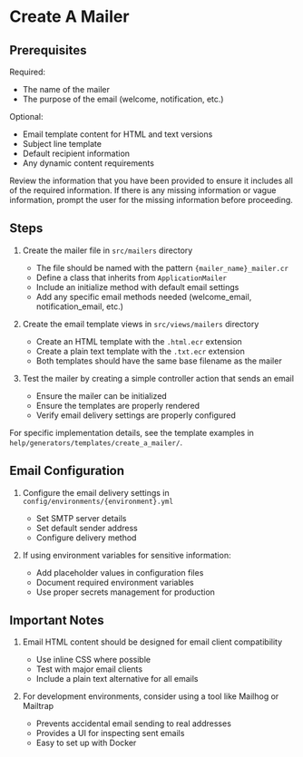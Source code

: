 # Create A Mailer

## Prerequisites

Required:
- The name of the mailer
- The purpose of the email (welcome, notification, etc.)

Optional:
- Email template content for HTML and text versions
- Subject line template
- Default recipient information
- Any dynamic content requirements

Review the information that you have been provided to ensure it includes all of the required information.
If there is any missing information or vague information, prompt the user for the missing information before proceeding.

## Steps

1. Create the mailer file in `src/mailers` directory
   - The file should be named with the pattern `{mailer_name}_mailer.cr`
   - Define a class that inherits from `ApplicationMailer`
   - Include an initialize method with default email settings
   - Add any specific email methods needed (welcome_email, notification_email, etc.)

2. Create the email template views in `src/views/mailers` directory
   - Create an HTML template with the `.html.ecr` extension
   - Create a plain text template with the `.txt.ecr` extension
   - Both templates should have the same base filename as the mailer

3. Test the mailer by creating a simple controller action that sends an email
   - Ensure the mailer can be initialized
   - Ensure the templates are properly rendered
   - Verify email delivery settings are properly configured

For specific implementation details, see the template examples in `help/generators/templates/create_a_mailer/`.

## Email Configuration

1. Configure the email delivery settings in `config/environments/{environment}.yml`
   - Set SMTP server details
   - Set default sender address
   - Configure delivery method

2. If using environment variables for sensitive information:
   - Add placeholder values in configuration files
   - Document required environment variables
   - Use proper secrets management for production

## Important Notes

1. Email HTML content should be designed for email client compatibility
   - Use inline CSS where possible
   - Test with major email clients
   - Include a plain text alternative for all emails

2. For development environments, consider using a tool like Mailhog or Mailtrap
   - Prevents accidental email sending to real addresses
   - Provides a UI for inspecting sent emails
   - Easy to set up with Docker 